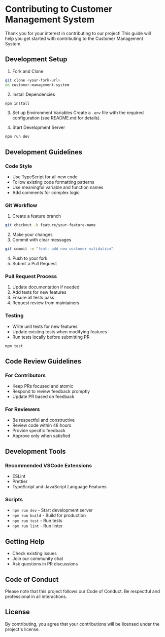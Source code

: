 # Contributing to Customer Management System

Thank you for your interest in contributing to our project! This guide will help you get started with contributing to the Customer Management System.

## Development Setup

1. Fork and Clone
```bash
git clone <your-fork-url>
cd customer-management-system
```

2. Install Dependencies
```bash
npm install
```

3. Set up Environment Variables
Create a `.env` file with the required configuration (see README.md for details).

4. Start Development Server
```bash
npm run dev
```

## Development Guidelines

### Code Style
- Use TypeScript for all new code
- Follow existing code formatting patterns
- Use meaningful variable and function names
- Add comments for complex logic

### Git Workflow
1. Create a feature branch
```bash
git checkout -b feature/your-feature-name
```

2. Make your changes
3. Commit with clear messages
```bash
git commit -m "feat: add new customer validation"
```

4. Push to your fork
5. Submit a Pull Request

### Pull Request Process
1. Update documentation if needed
2. Add tests for new features
3. Ensure all tests pass
4. Request review from maintainers

### Testing
- Write unit tests for new features
- Update existing tests when modifying features
- Run tests locally before submitting PR
```bash
npm test
```

## Code Review Guidelines

### For Contributors
- Keep PRs focused and atomic
- Respond to review feedback promptly
- Update PR based on feedback

### For Reviewers
- Be respectful and constructive
- Review code within 48 hours
- Provide specific feedback
- Approve only when satisfied

## Development Tools

### Recommended VSCode Extensions
- ESLint
- Prettier
- TypeScript and JavaScript Language Features

### Scripts
- `npm run dev` - Start development server
- `npm run build` - Build for production
- `npm run test` - Run tests
- `npm run lint` - Run linter

## Getting Help
- Check existing issues
- Join our community chat
- Ask questions in PR discussions

## Code of Conduct
Please note that this project follows our Code of Conduct. Be respectful and professional in all interactions.

## License
By contributing, you agree that your contributions will be licensed under the project's license.
